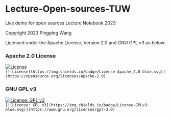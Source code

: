 # Lecture-Open-sources-TUW
Live demo for open sources
Lecture Notebook 2023

Copyright 2023 Pingping Wang

Licensed under the Apache License, Version 2.0 and GNU GPL v3 as below:
### Apache 2.0 License
[![License](https://img.shields.io/badge/License-Apache_2.0-yellowgreen.svg)](https://opensource.org/licenses/Apache-2.0)  
`[![License](https://img.shields.io/badge/License-Apache_2.0-blue.svg)](https://opensource.org/licenses/Apache-2.0)`

### GNU GPL v3
[![License: GPL v3](https://img.shields.io/badge/License-GPLv3-blue.svg)](https://www.gnu.org/licenses/gpl-3.0)    
`[![License: GPL v3](https://img.shields.io/badge/License-GPLv3-blue.svg)](https://www.gnu.org/licenses/gpl-3.0)`
